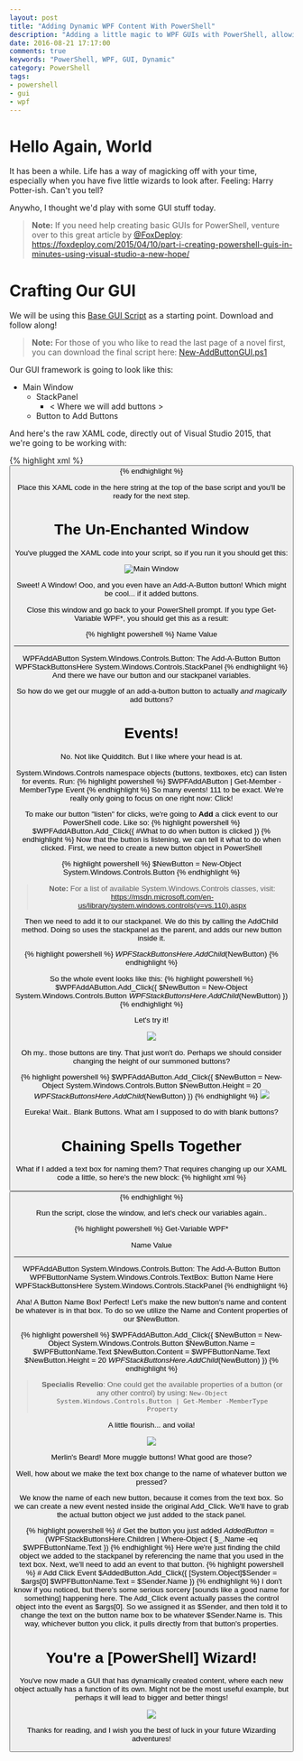 ```yaml
---
layout: post
title: "Adding Dynamic WPF Content With PowerShell"
description: "Adding a little magic to WPF GUIs with PowerShell, allowing you to change the GUI dynamically after calling ShowUI"
date: 2016-08-21 17:17:00
comments: true
keywords: "PowerShell, WPF, GUI, Dynamic"
category: PowerShell
tags:
- powershell
- gui
- wpf
---
```


# Hello Again, World
It has been a while. Life has a way of magicking off with your time, especially when you have five little wizards to look after. Feeling: Harry Potter-ish. Can't you tell?

Anywho, I thought we'd play with some GUI stuff today. 

>**Note:** If you need help creating basic GUIs for PowerShell, venture over to this great article by [@FoxDeploy](https://twitter.com/FoxDeploy): https://foxdeploy.com/2015/04/10/part-i-creating-powershell-guis-in-minutes-using-visual-studio-a-new-hope/

# Crafting Our GUI

We will be using this [Base GUI Script](https://gist.github.com/FooBartn/dd62af73ed5703f121ea5688243009cb) as a starting point. Download and follow along!

> **Note:** For those of you who like to read the last page of a novel first, you can download the final script here: [New-AddButtonGUI.ps1](https://gist.github.com/FooBartn/ad3d9b6118c0397a0338ed19858d178d)

Our GUI framework is going to look like this:

- Main Window
  - StackPanel
      - < Where we will add buttons >
  - Button to Add Buttons

And here's the raw XAML code, directly out of Visual Studio 2015, that we're going to be working with:

{% highlight xml %}
<Window x:Class="WpfApplication3.MainWindow"
        xmlns="http://schemas.microsoft.com/winfx/2006/xaml/presentation"
        xmlns:x="http://schemas.microsoft.com/winfx/2006/xaml"
        xmlns:d="http://schemas.microsoft.com/expression/blend/2008"
        xmlns:mc="http://schemas.openxmlformats.org/markup-compatibility/2006"
        xmlns:local="clr-namespace:WpfApplication3"
        mc:Ignorable="d"
        Title="MainWindow" Height="344.151" Width="232.521" ResizeMode="NoResize">
    <Grid>
        <StackPanel x:Name="StackButtonsHere" HorizontalAlignment="Left" Height="231" Margin="22,10,0,0" VerticalAlignment="Top" Width="170"/>
        <Button x:Name="AddAButton" Content="The Add-A-Button Button" HorizontalAlignment="Left" Margin="22,260,0,0" VerticalAlignment="Top" Width="170"/>
    </Grid>
</Window>
{% endhighlight %}

Place this XAML code in the here string at the top of the base script and you'll be ready for the next step.

# The Un-Enchanted Window
You've plugged the XAML code into your script, so if you run it you should get this: 

![Main Window](/assets/images/dynamic_wpf/MainWindowBase.PNG)

Sweet! A Window! Ooo, and you even have an Add-A-Button button! Which might be cool... if it added buttons.

Close this window and go back to your PowerShell prompt. If you type Get-Variable WPF*, you should get this as a result:


{% highlight powershell %}
Name                           Value
----                           -----
WPFAddAButton                  System.Windows.Controls.Button: The Add-A-Button Button
WPFStackButtonsHere            System.Windows.Controls.StackPanel
{% endhighlight %}
And there we have our button and our stackpanel variables.

So how do we get our muggle of an add-a-button button to actually *and magically* add buttons?

# Events!

No. Not like Quidditch. But I like where your head is at.

System.Windows.Controls namespace objects (buttons, textboxes, etc) can listen for events. Run:
{% highlight powershell %}
$WPFAddAButton | Get-Member -MemberType Event
{% endhighlight %}
So many events! 111 to be exact. We're really only going to focus on one right now: Click!

To make our button "listen" for clicks, we're going to **Add** a click event to our PowerShell code. Like so:
{% highlight powershell %}
$WPFAddAButton.Add_Click({
   #What to do when button is clicked
})
{% endhighlight %}
Now that the button is listening, we can tell it what to do when clicked. First, we need to create a new button object in PowerShell

{% highlight powershell %}
$NewButton = New-Object System.Windows.Controls.Button
{% endhighlight %}

> **Note:** For a list of available System.Windows.Controls classes, visit: https://msdn.microsoft.com/en-us/library/system.windows.controls(v=vs.110).aspx

Then we need to add it to our stackpanel. We do this by calling the AddChild method. Doing so uses the stackpanel as the parent, and adds our new button inside it.

{% highlight powershell %}
$WPFStackButtonsHere.AddChild($NewButton)
{% endhighlight %}

So the whole event looks like this:
{% highlight powershell %}
$WPFAddAButton.Add_Click({
    $NewButton = New-Object System.Windows.Controls.Button
    $WPFStackButtonsHere.AddChild($NewButton)
})
{% endhighlight %}

Let's try it!

![](/assets/images/dynamic_wpf/TinyButtons.PNG)

Oh my.. those buttons are tiny. That just won't do. Perhaps we should consider changing the height of our summoned buttons?

{% highlight powershell %}
$WPFAddAButton.Add_Click({
    $NewButton = New-Object System.Windows.Controls.Button
    $NewButton.Height = 20
    $WPFStackButtonsHere.AddChild($NewButton)
})
{% endhighlight %}
![](/assets/images/dynamic_wpf/BiggerButtons.PNG)

Eureka! Wait.. Blank Buttons. What am I supposed to do with blank buttons?

# Chaining Spells Together
What if I added a text box for naming them? That requires changing up our XAML code a little, so here's the new block:
{% highlight xml %}
<Window x:Class="WpfApplication3.MainWindow"
        xmlns="http://schemas.microsoft.com/winfx/2006/xaml/presentation"
        xmlns:x="http://schemas.microsoft.com/winfx/2006/xaml"
        xmlns:d="http://schemas.microsoft.com/expression/blend/2008"
        xmlns:mc="http://schemas.openxmlformats.org/markup-compatibility/2006"
        xmlns:local="clr-namespace:WpfApplication3"
        mc:Ignorable="d"
        Title="MainWindow" Height="344.151" Width="232.521" ResizeMode="NoResize">
    <Grid>
        <StackPanel x:Name="StackButtonsHere" HorizontalAlignment="Left" Height="231" Margin="22,10,0,0" VerticalAlignment="Top" Width="170"/>
        <Button x:Name="AddAButton" Content="The Add-A-Button Button" HorizontalAlignment="Left" Margin="22,277,0,0" VerticalAlignment="Top" Width="170"/>
        <TextBox x:Name="ButtonName" HorizontalAlignment="Left" Height="23" Margin="48,249,0,0" TextWrapping="Wrap" Text="Button Name Here" VerticalAlignment="Top" Width="120"/>
    </Grid>
</Window> 
{% endhighlight %}

Run the script, close the window, and let's check our variables again..

{% highlight powershell %}
Get-Variable WPF*

Name                           Value
----                           -----
WPFAddAButton                  System.Windows.Controls.Button: The Add-A-Button Button
WPFButtonName                  System.Windows.Controls.TextBox: Button Name Here
WPFStackButtonsHere            System.Windows.Controls.StackPanel
{% endhighlight %}

Aha! A Button Name Box! Perfect! Let's make the new button's name and content be whatever is in that box. To do so we utilize the Name and Content properties of our $NewButton.

{% highlight powershell %}
$WPFAddAButton.Add_Click({
    $NewButton = New-Object System.Windows.Controls.Button
    $NewButton.Name = $WPFButtonName.Text
    $NewButton.Content = $WPFButtonName.Text
    $NewButton.Height = 20
    $WPFStackButtonsHere.AddChild($NewButton)
})
{% endhighlight %}
> **Specialis Revelio**: One could get the available properties of a button (or any other control) by using: <code>New-Object System.Windows.Controls.Button | Get-Member -MemberType Property</code>

A little flourish... and voila!

![](/assets/images/dynamic_wpf/Gryffindor.PNG)

Merlin's Beard! More muggle buttons! What good are those?

Well, how about we make the text box change to the name of whatever button we pressed?

We know the name of each new button, because it comes from the text box. So we can create a new event nested inside the original Add_Click. We'll have to grab the actual button object we just added to the stack panel. 

{% highlight powershell %}
    # Get the button you just added
    $AddedButton = ($WPFStackButtonsHere.Children | 
    Where-Object {
        $_.Name -eq $WPFButtonName.Text
    })
{% endhighlight %}
Here we're just finding the child object we added to the stackpanel by referencing the name that you used in the text box. Next, we'll need to add an event to that button.
{% highlight powershell %}
    # Add Click Event
    $AddedButton.Add_Click({
        [System.Object]$Sender = $args[0]
        $WPFButtonName.Text = $Sender.Name
    })
{% endhighlight %}
I don't know if you noticed, but there's some serious sorcery [sounds like a good name for something] happening here. The Add_Click event actually passes the control object into the event as $args[0]. So we assigned it as $Sender, and then told it to change the text on the button name box to be whatever $Sender.Name is. This way, whichever button you click, it pulls directly from that button's properties.

# You're a [PowerShell] Wizard!
You've now made a GUI that has dynamically created content, where each new object actually has a function of its own. Might not be the most useful example, but perhaps it will lead to bigger and better things!

![](/assets/images/dynamic_wpf/Finito.PNG)

Thanks for reading, and I wish you the best of luck in your future Wizarding adventures!